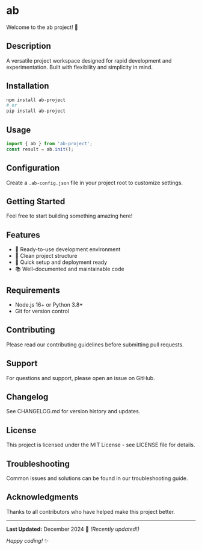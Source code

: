 # ab

Welcome to the ab project! 🚀

## Description

A versatile project workspace designed for rapid development and experimentation. Built with flexibility and simplicity in mind.

## Installation

```bash
npm install ab-project
# or
pip install ab-project
```

## Usage

```javascript
import { ab } from 'ab-project';
const result = ab.init();
```

## Configuration

Create a `.ab-config.json` file in your project root to customize settings.

## Getting Started

Feel free to start building something amazing here!

## Features

- 🔧 Ready-to-use development environment
- 📁 Clean project structure
- 🚀 Quick setup and deployment ready
- 📚 Well-documented and maintainable code

## Requirements

- Node.js 16+ or Python 3.8+
- Git for version control

## Contributing

Please read our contributing guidelines before submitting pull requests.

## Support

For questions and support, please open an issue on GitHub.

## Changelog

See CHANGELOG.md for version history and updates.

## License

This project is licensed under the MIT License - see LICENSE file for details.

## Troubleshooting

Common issues and solutions can be found in our troubleshooting guide.

## Acknowledgments

Thanks to all contributors who have helped make this project better.

---

**Last Updated:** December 2024 📅 _(Recently updated!)_

*Happy coding!* ✨

